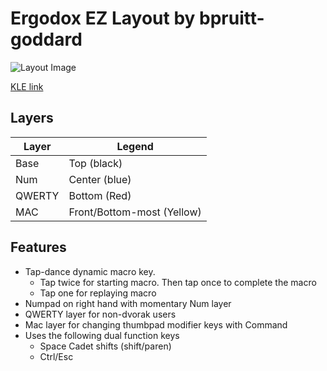 # Ergodox EZ Layout by bpruitt-goddard
![Layout Image](https://i.imgur.com/kVPmpFG.png)

[KLE link](http://www.keyboard-layout-editor.com/#/gists/5896c5a729a64633d3f63de71e7e0e79)

## Layers
| Layer | Legend |
| ----- | ------ |
| Base  |  Top (black) |
| Num | Center (blue) |
| QWERTY | Bottom (Red) |
| MAC | Front/Bottom-most (Yellow) |

## Features
* Tap-dance dynamic macro key.
  * Tap twice for starting macro. Then tap once to complete the macro
  * Tap one for replaying macro
* Numpad on right hand with momentary Num layer
* QWERTY layer for non-dvorak users
* Mac layer for changing thumbpad modifier keys with Command
* Uses the following dual function keys
    * Space Cadet shifts (shift/paren)
    * Ctrl/Esc
